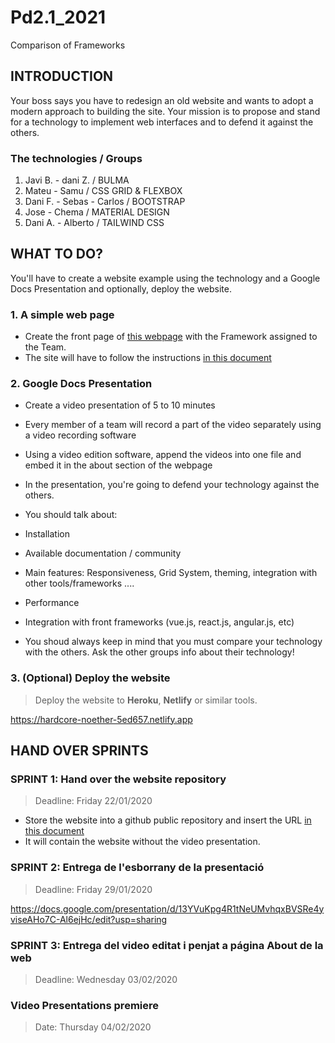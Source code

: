 # Pd2.1_2021
Comparison of Frameworks

## INTRODUCTION
Your boss says you have to redesign an old website and wants to adopt a modern approach to building the site. Your mission is to propose and stand for a technology to implement web interfaces and to defend it against the others.

### The technologies / Groups
1. Javi B. - dani Z. / BULMA
2. Mateu - Samu / CSS GRID & FLEXBOX
3. Dani F. - Sebas - Carlos / BOOTSTRAP
4. Jose - Chema / MATERIAL DESIGN
5. Dani A. - Alberto / TAILWIND CSS
## WHAT TO DO?
You'll have to create a website example using the technology and a Google Docs Presentation and optionally, deploy the website.

### 1. A simple web page
* Create the front page of [this webpage](https://www.w3schools.com/howto/tryhow_website_band.htm#band) with the Framework assigned to the Team.
* The site will have to follow the instructions [in this document](https://docs.google.com/document/d/1ZQ64qEARAcRYk9TDjlfnI6lt_QjAU4DblGibuAwuQVE/edit)
### 2. Google Docs Presentation
* Create a video presentation of 5 to 10 minutes

* Every member of a team will record a part of the video separately using a video recording software

* Using a video edition software, append the videos into one file and embed it in the about section of the webpage

* In the presentation, you're going to defend your technology against the others.

* You should talk about:

*  Installation
*  Available documentation / community
*  Main features: Responsiveness, Grid System, theming, integration with other tools/frameworks ....
*  Performance
*  Integration with front frameworks (vue.js, react.js, angular.js, etc)
* You shoud always keep in mind that you must compare your technology with the others. Ask the other groups info about their technology!

### 3. (Optional) Deploy the website
> Deploy the website to **Heroku**, **Netlify** or similar tools.

https://hardcore-noether-5ed657.netlify.app

## HAND OVER SPRINTS
### SPRINT 1: Hand over the website repository
> Deadline: Friday 22/01/2020

* Store the website into a github public repository and insert the URL [in this document](https://docs.google.com/spreadsheets/d/1ymNPMas7skRIr2i3mFZtaIYn-Gb7QR_z5bPOZPeZFDI/edit#gid=0)
* It will contain the website without the video presentation.
### SPRINT 2: Entrega de l'esborrany de la presentació
> Deadline: Friday 29/01/2020

https://docs.google.com/presentation/d/13YVuKpg4R1tNeUMvhqxBVSRe4yviseAHo7C-Al6ejHc/edit?usp=sharing

### SPRINT 3: Entrega del video editat i penjat a página About de la web
> Deadline: Wednesday 03/02/2020

### Video Presentations premiere
> Date: Thursday 04/02/2020